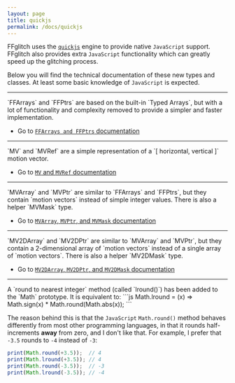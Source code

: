 ```yaml
---
layout: page
title: quickjs
permalink: /docs/quickjs
---
```


FFglitch uses the [`quickjs`](http://quickjs.org) engine to provide
native `JavaScript` support.
FFglitch also provides extra `JavaScript` functionality which can
greatly speed up the glitching process.

Below you will find the technical documentation of these new types and
classes. At least some basic knowledge of `JavaScript` is expected.

<hr />
`FFArrays` and `FFPtrs` are based on the built-in `Typed Arrays`, but
with a lot of functionality and complexity removed to provide a simpler
and faster implementation.

- Go to [`FFArrays and FFPtrs` documentation](ffarrays)

<hr />
`MV` and `MVRef` are a simple representation of a
`[ horizontal, vertical ]` motion vector.

- Go to [`MV` and `MVRef` documentation](mvs)

<hr />
`MVArray` and `MVPtr` are similar to `FFArrays` and `FFPtrs`, but they
contain `motion vectors` instead of simple integer values.
There is also a helper `MVMask` type.

- Go to [`MVArray`, `MVPtr`, and `MVMask` documentation](mvarray)

<hr />
`MV2DArray` and `MV2DPtr` are similar to `MVArray` and `MVPtr`, but
they contain a 2-dimensional array of `motion vectors` instead of a
single array of `motion vectors`.
There is also a helper `MV2DMask` type.

- Go to [`MV2DArray`, `MV2DPtr`, and `MV2DMask` documentation](mv2darray)

<hr />
A `round to nearest integer` method (called `lround()`) has been added
to the `Math` prototype.
It is equivalent to:
```js
Math.lround = (x) => Math.sign(x) * Math.round(Math.abs(x));
```

The reason behind this is that the `JavaScript` `Math.round()` method
behaves differently from most other programming languages, in that it
rounds half-increments **away** from zero, and I don't like that.
For example, I prefer that `-3.5` rounds to `-4` instead of `-3`:
```js
print(Math.round(+3.5));  // 4
print(Math.lround(+3.5)); // 4
print(Math.round(-3.5));  // -3
print(Math.lround(-3.5)); // -4
```
